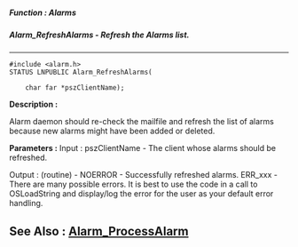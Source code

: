 ##### Function : Alarms
##### Alarm_RefreshAlarms - Refresh the Alarms list.
---
```
#include <alarm.h>
STATUS LNPUBLIC Alarm_RefreshAlarms(

	char far *pszClientName);
```
**Description :**

Alarm daemon should re-check the mailfile and refresh the list of alarms 
because new alarms might have been added or deleted.

**Parameters :**
Input :
pszClientName  -  The client whose alarms should be refreshed.

Output :
(routine)  -  NOERROR - Successfully refreshed alarms.
ERR_xxx - There are many possible errors. It is best to use the code in a call to OSLoadString and display/log the error for the user as your default error handling.



**See Also :**
[Alarm_ProcessAlarm](/domino-c-api-docs/reference/Func/Alarm_ProcessAlarm)
---
